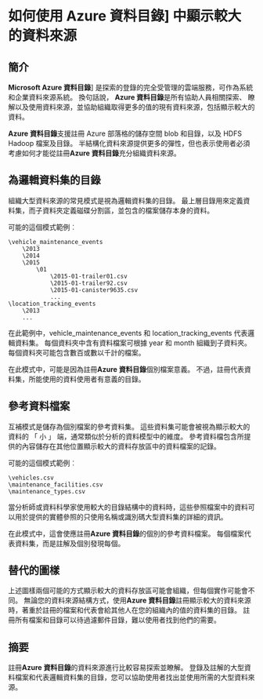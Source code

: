 <properties
   pageTitle="如何使用 「 大 data' 資料來源 |Microsoft Azure"
   description="醒目提示模式使用 '大 data' 資料來源，包括 Azure Blob 儲存體、 Azure 資料湖，Hadoop HDFS Azure 資料目錄的使用方法文章。"
   services="data-catalog"
   documentationCenter=""
   authors="steelanddata"
   manager="NA"
   editor=""
   tags=""/>
<tags
   ms.service="data-catalog"
   ms.devlang="NA"
   ms.topic="article"
   ms.tgt_pltfrm="NA"
   ms.workload="data-catalog"
   ms.date="10/04/2016"
   ms.author="maroche"/>


# <a name="how-to-work-with-big-data-sources-in-azure-data-catalog"></a>如何使用 Azure 資料目錄] 中顯示較大的資料來源

## <a name="introduction"></a>簡介
**Microsoft Azure 資料目錄**] 是探索的登錄的完全受管理的雲端服務，可作為系統和企業資料來源系統。 換句話說， **Azure 資料目錄**是所有協助人員相關探索、 瞭解以及使用資料來源，並協助組織取得更多的值的現有資料來源，包括顯示較大的資料。

**Azure 資料目錄**支援註冊 Azure 部落格的儲存空間 blob 和目錄，以及 HDFS Hadoop 檔案及目錄。 半結構化資料來源提供更多的彈性，但也表示使用者必須考慮如何才能從註冊**Azure 資料目錄**充分組織資料來源。

## <a name="directories-as-logical-data-sets"></a>為邏輯資料集的目錄

組織大型資料來源的常見模式是視為邏輯資料集的目錄。 最上層目錄用來定義資料集，而子資料夾定義磁碟分割區，並包含的檔案儲存本身的資料。

可能的這個模式範例︰

    \vehicle_maintenance_events
        \2013
        \2014
        \2015
            \01
                \2015-01-trailer01.csv
                \2015-01-trailer92.csv
                \2015-01-canister9635.csv
                ...
    \location_tracking_events
        \2013
        ...

在此範例中，vehicle_maintenance_events 和 location_tracking_events 代表邏輯資料集。 每個資料夾中含有資料檔案可根據 year 和 month 組織到子資料夾。 每個資料夾可能包含數百或數以千計的檔案。

在此模式中，可能是因為註冊**Azure 資料目錄**個別檔案意義。 不過，註冊代表資料集，所能使用的資料使用者有意義的目錄。

## <a name="reference-data-files"></a>參考資料檔案

互補模式是儲存為個別檔案的參考資料集。 這些資料集可能會被視為顯示較大的資料的 「 小 」 端，通常類似於分析的資料模型中的維度。 參考資料檔包含所提供的內容儲存在其他位置顯示較大的資料存放區中的資料檔案的記錄。

可能的這個模式範例︰

    \vehicles.csv
    \maintenance_facilities.csv
    \maintenance_types.csv

當分析師或資料科學家使用較大的目錄結構中的資料時，這些參照檔案中的資料可以用於提供的實體參照的只使用名稱或識別碼大型資料集的詳細的資訊。

在此模式中，這會使應註冊**Azure 資料目錄**的個別的參考資料檔案。 每個檔案代表資料集，而是註解及個別發現每個。

## <a name="alternate-patterns"></a>替代的圖樣

上述圖樣兩個可能的方式顯示較大的資料存放區可能會組織，但每個實作可能會不同。 無論您的資料來源結構方式，使用**Azure 資料目錄**註冊顯示較大的資料來源時，著重於註冊的檔案和代表會給其他人在您的組織內的值的資料集的目錄。 註冊所有檔案和目錄可以待過濾郵件目錄，難以使用者找到他們的需要。

## <a name="summary"></a>摘要
註冊**Azure 資料目錄**的資料來源進行比較容易探索並瞭解。 登錄及註解的大型資料檔案和代表邏輯資料集的目錄，您可以協助使用者找出並使用所需的大型資料來源。
